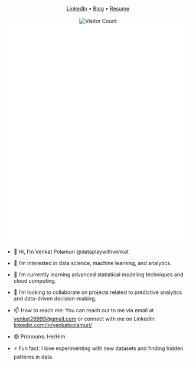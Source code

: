 <p align="center">
	<a href=https://www.linkedin.com/in/venkatpolamuri />LinkedIn</a> • 
	<a href=https://medium.com/@venkat26999 />Blog</a> • 
	<a href=https://dataplaywithvenkat.github.io/Resume/venkat_gopinath_cv.pdf />Resume</a>
	<br>
	<br>
	<img src="https://profile-counter.glitch.me/{dataplaywithvenkat}/count.svg" alt="Visitor Count" />
	<br>
	<img src="https://github.com/dataplaywithvenkat/Dataplaywithvenkat_Github_Statistics/blob/master/generated/overview.svg"/>
	<br>
	<img src="https://github.com/dataplaywithvenkat/Dataplaywithvenkat_Github_Statistics/blob/master/generated/languages.svg"/>
<!-- 	<br>
	<img src="https://github.com/dataplaywithvenkat/stats/blob/generated/languages-dark.svg"/> -->
</p>


- 👋 Hi, I’m Venkat Polamuri @dataplaywithvenkat 

- 👀 I’m interested in data science, machine learning, and analytics.

- 🌱 I’m currently learning advanced statistical modeling techniques and cloud computing.

- 💞️ I’m looking to collaborate on projects related to predictive analytics and data-driven decision-making.

- 📫 How to reach me: You can reach out to me via email at venkat26999@gmail.com or connect with me on LinkedIn: [linkedin.com/in/venkatpolamuri/](https://www.linkedin.com/in/venkatpolamuri/)

- 😄 Pronouns: He/Him

- ⚡ Fun fact: I love experimenting with new datasets and finding hidden patterns in data.


<!---
dataplaywithvenkat/dataplaywithvenkat is a ✨ special ✨ repository because its `README.md` (this file) appears on your GitHub profile.
You can click the Preview link to take a look at your changes.
--->
